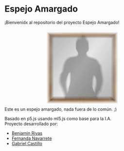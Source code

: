# Espejo Amargado
¡Bienvenidx al repositorio del proyecto Espejo Amargado!

![](EspejoAmargado.png)
Este es un espejo amargado, nada fuera de lo común. ;)

Basado en p5.js usando ml5.js como base para la I.A.  
Proyecto desarrollado por:  
- [Benjamin Rivas](https://github.com/benjaminrivasm)
- [Fernanda Navarrete](https://github.com/feff-y)
- [Gabriel Castillo](https://github.com/GabooDesign)
